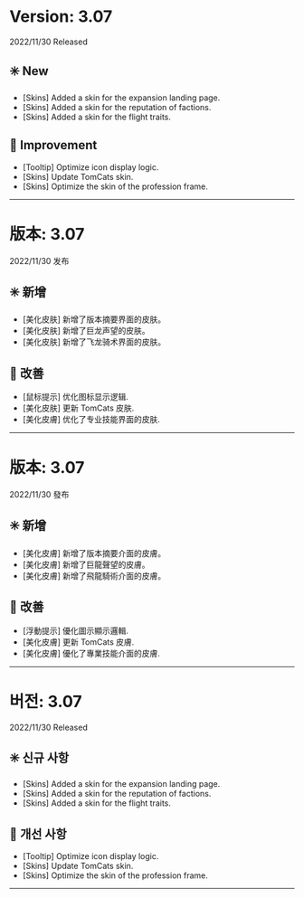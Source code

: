 # Version: 3.07
2022/11/30 Released
## ✳️ New
- [Skins] Added a skin for the expansion landing page.
- [Skins] Added a skin for the reputation of factions.
- [Skins] Added a skin for the flight traits.
## 💪 Improvement
- [Tooltip] Optimize icon display logic.
- [Skins] Update TomCats skin.
- [Skins] Optimize the skin of the profession frame.

------
# 版本: 3.07
2022/11/30 发布
## ✳️ 新增
- [美化皮肤] 新增了版本摘要界面的皮肤。
- [美化皮肤] 新增了巨龙声望的皮肤。
- [美化皮肤] 新增了飞龙骑术界面的皮肤。
## 💪 改善
- [鼠标提示] 优化图标显示逻辑.
- [美化皮肤] 更新 TomCats 皮肤.
- [美化皮膚] 优化了专业技能界面的皮肤.

------
# 版本: 3.07
2022/11/30 發布
## ✳️ 新增
- [美化皮膚] 新增了版本摘要介面的皮膚。
- [美化皮膚] 新增了巨龍聲望的皮膚。
- [美化皮膚] 新增了飛龍騎術介面的皮膚。
## 💪 改善
- [浮動提示] 優化圖示顯示邏輯.
- [美化皮膚] 更新 TomCats 皮膚.
- [美化皮膚] 優化了專業技能介面的皮膚.

------
# 버전: 3.07
2022/11/30 Released
## ✳️ 신규 사항
- [Skins] Added a skin for the expansion landing page.
- [Skins] Added a skin for the reputation of factions.
- [Skins] Added a skin for the flight traits.
## 💪 개선 사항
- [Tooltip] Optimize icon display logic.
- [Skins] Update TomCats skin.
- [Skins] Optimize the skin of the profession frame.

------
